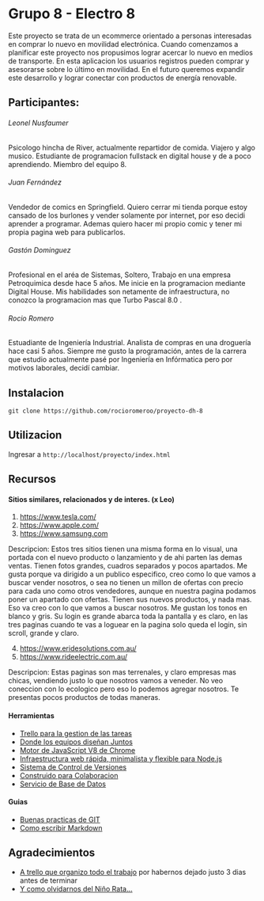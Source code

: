 # Grupo 8 - Electro 8

Este proyecto se trata de un ecommerce orientado a personas interesadas en comprar lo nuevo en movilidad electrónica. Cuando comenzamos a planificar este proyecto nos propusimos lograr acercar lo nuevo en medios de transporte. En esta aplicacion los usuarios registros pueden comprar y asesorarse sobre lo último en movilidad. En el futuro queremos expandir este desarrollo y lograr conectar con productos de energía renovable.



## Participantes:

###### Leonel Nusfaumer
Psicologo hincha de River, actualmente repartidor de comida. Viajero y algo musico. Estudiante de programacion fullstack en digital house y de a poco aprendiendo. Miembro del equipo 8. 

###### Juan Fernández
Vendedor de comics en Springfield. Quiero cerrar mi tienda porque estoy cansado de los burlones y vender solamente por internet, por eso decidi aprender a programar. Ademas quiero hacer mi propio comic y tener mi propia pagina web para publicarlos.

###### Gastón Dominguez
Profesional en el aréa de Sistemas, Soltero, Trabajo en una empresa Petroquimica desde hace 5 años. Me inicie en la programacion mediante Digital House. Mis habilidades son netamente de infraestructura, no conozco la programacion mas que Turbo Pascal 8.0 .

###### Rocio Romero
Estuadiante de Ingeniería Industrial. Analista de compras en una droguería hace casi 5 años. Siempre me gusto la programación, antes de la carrera que estudio actualmente pasé por Ingeniería en Infórmatica pero por motivos laborales, decidí cambiar.


## Instalacion

```git clone https://github.com/rocioromeroo/proyecto-dh-8```



## Utilizacion

Ingresar a ```http://localhost/proyecto/index.html``` 



## Recursos

#### Sitios similares, relacionados y de interes. (x Leo)

1. https://www.tesla.com/
2. https://www.apple.com/
3. https://www.samsung.com

Descripcion: Estos tres sitios tienen una misma forma en lo visual, una portada con el nuevo producto o lanzamiento y de ahi parten las demas ventas. Tienen fotos grandes, cuadros separados y pocos apartados. Me gusta porque va dirigido a un publico especifico,  creo como lo que vamos a buscar vender nosotros, o sea no tienen un millon de ofertas con precio para cada uno como otros vendedores, aunque en nuestra pagina podamos poner un apartado con ofertas. Tienen sus nuevos productos, y nada mas. Eso va creo con lo que vamos a buscar nosotros. Me gustan los tonos en blanco y gris. Su login es grande abarca toda la pantalla y es claro, en las tres paginas cuando te vas a loguear en la pagina solo queda el login, sin scroll, grande y claro.

4. https://www.eridesolutions.com.au/
5. https://www.rideelectric.com.au/

Descripcion:
Estas paginas son mas terrenales, y claro empresas mas chicas, vendiendo justo lo que nosotros vamos a veneder. No veo coneccion con lo ecologico pero eso lo podemos agregar nosotros.  Te presentas pocos productos de todas maneras.

#### Herramientas

- [Trello para la gestion de las tareas](https://trello.com)
- [Donde los equipos diseñan Juntos](https://www.figma.com/)
- [Motor de JavaScript V8 de Chrome](https://nodejs.org/es/)
- [Infraestructura web rápida, minimalista y flexible para Node.js](https://expressjs.com/es/)
- [Sistema de Control de Versiones](https://git-scm.com/)
- [Construido para Colaboracion](https://github.com/)
- [Servicio de Base de Datos](https://www.mysql.com/)



#### Guias

- [Buenas practicas de GIT](https://blog.usejournal.com/git-tips-for-everyday-use-48f10b4d4525)
- [Como escribir Markdown](https://github.com/adam-p/markdown-here/wiki/Markdown-Cheatsheet#links)



## Agradecimientos

- [A trello que organizo todo el trabajo](https://d2k1ftgv7pobq7.cloudfront.net/meta/p/res/images/308998dcb3ed5ab3d01217a4d24ffa03/hero-a.svg) por habernos dejado justo 3 dias antes de terminar
- [Y como olvidarnos del Niño Rata...](https://miro.medium.com/max/2139/1*wVf0oHfP9iaU61YodjtAqQ.jpeg)